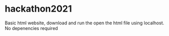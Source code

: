 # hackathon2021
Basic html website, download and run the open the html file using localhost. No depenencies required
